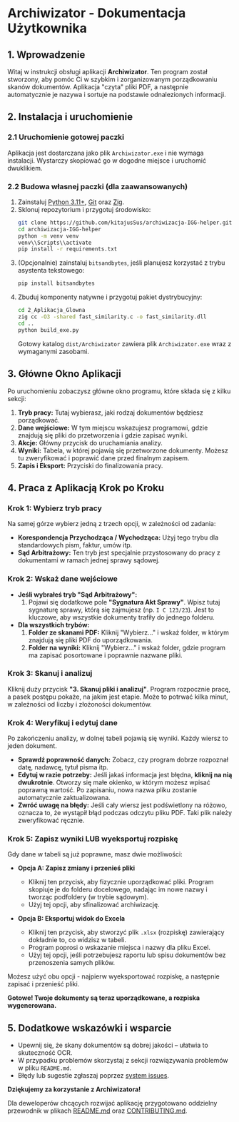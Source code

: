 # Archiwizator - Dokumentacja Użytkownika

## 1. Wprowadzenie

Witaj w instrukcji obsługi aplikacji **Archiwizator**. Ten program został stworzony, aby pomóc Ci w szybkim i zorganizowanym porządkowaniu skanów dokumentów. Aplikacja "czyta" pliki PDF, a następnie automatycznie je nazywa i sortuje na podstawie odnalezionych informacji.

## 2. Instalacja i uruchomienie

### 2.1 Uruchomienie gotowej paczki

Aplikacja jest dostarczana jako plik `Archiwizator.exe` i nie wymaga instalacji. Wystarczy skopiować go w dogodne miejsce i uruchomić dwuklikiem.

### 2.2 Budowa własnej paczki (dla zaawansowanych)

1. Zainstaluj [Python 3.11+](https://www.python.org/downloads/), [Git](https://git-scm.com/) oraz [Zig](https://ziglang.org/download/).
2. Sklonuj repozytorium i przygotuj środowisko:
   ```bash
   git clone https://github.com/kitajusSus/archiwizacja-IGG-helper.git
   cd archiwizacja-IGG-helper
   python -m venv venv
   venv\\Scripts\\activate
   pip install -r requirements.txt
   ```
3. (Opcjonalnie) zainstaluj `bitsandbytes`, jeśli planujesz korzystać z trybu asystenta tekstowego:
   ```bash
   pip install bitsandbytes
   ```
4. Zbuduj komponenty natywne i przygotuj pakiet dystrybucyjny:
   ```bash
   cd 2_Aplikacja_Glowna
   zig cc -O3 -shared fast_similarity.c -o fast_similarity.dll
   cd ..
   python build_exe.py
   ```
   Gotowy katalog `dist/Archiwizator` zawiera plik `Archiwizator.exe` wraz z wymaganymi zasobami.

## 3. Główne Okno Aplikacji

Po uruchomieniu zobaczysz główne okno programu, które składa się z kilku sekcji:

1.  **Tryb pracy:** Tutaj wybierasz, jaki rodzaj dokumentów będziesz porządkować.
2.  **Dane wejściowe:** W tym miejscu wskazujesz programowi, gdzie znajdują się pliki do przetworzenia i gdzie zapisać wyniki.
3.  **Akcje:** Główny przycisk do uruchamiania analizy.
4.  **Wyniki:** Tabela, w której pojawią się przetworzone dokumenty. Możesz tu zweryfikować i poprawić dane przed finalnym zapisem.
5.  **Zapis i Eksport:** Przyciski do finalizowania pracy.

## 4. Praca z Aplikacją Krok po Kroku

### Krok 1: Wybierz tryb pracy

Na samej górze wybierz jedną z trzech opcji, w zależności od zadania:
*   **Korespondencja Przychodząca / Wychodząca:** Użyj tego trybu dla standardowych pism, faktur, umów itp.
*   **Sąd Arbitrażowy:** Ten tryb jest specjalnie przystosowany do pracy z dokumentami w ramach jednej sprawy sądowej.

### Krok 2: Wskaż dane wejściowe

*   **Jeśli wybrałeś tryb "Sąd Arbitrażowy":**
    1.  Pojawi się dodatkowe pole **"Sygnatura Akt Sprawy"**. Wpisz tutaj sygnaturę sprawy, którą się zajmujesz (np. `I C 123/23`). Jest to kluczowe, aby wszystkie dokumenty trafiły do jednego folderu.
*   **Dla wszystkich trybów:**
    1.  **Folder ze skanami PDF:** Kliknij "Wybierz..." i wskaż folder, w którym znajdują się pliki PDF do uporządkowania.
    2.  **Folder na wyniki:** Kliknij "Wybierz..." i wskaż folder, gdzie program ma zapisać posortowane i poprawnie nazwane pliki.

### Krok 3: Skanuj i analizuj

Kliknij duży przycisk **"3. Skanuj pliki i analizuj"**. Program rozpocznie pracę, a pasek postępu pokaże, na jakim jest etapie. Może to potrwać kilka minut, w zależności od liczby i złożoności dokumentów.

### Krok 4: Weryfikuj i edytuj dane

Po zakończeniu analizy, w dolnej tabeli pojawią się wyniki. Każdy wiersz to jeden dokument.
*   **Sprawdź poprawność danych:** Zobacz, czy program dobrze rozpoznał datę, nadawcę, tytuł pisma itp.
*   **Edytuj w razie potrzeby:** Jeśli jakaś informacja jest błędna, **kliknij na nią dwukrotnie**. Otworzy się małe okienko, w którym możesz wpisać poprawną wartość. Po zapisaniu, nowa nazwa pliku zostanie automatycznie zaktualizowana.
*   **Zwróć uwagę na błędy:** Jeśli cały wiersz jest podświetlony na różowo, oznacza to, że wystąpił błąd podczas odczytu pliku PDF. Taki plik należy zweryfikować ręcznie.

### Krok 5: Zapisz wyniki LUB wyeksportuj rozpiskę

Gdy dane w tabeli są już poprawne, masz dwie możliwości:

*   **Opcja A: Zapisz zmiany i przenieś pliki**
    *   Kliknij ten przycisk, aby fizycznie uporządkować pliki. Program skopiuje je do folderu docelowego, nadając im nowe nazwy i tworząc podfoldery (w trybie sądowym).
    *   Użyj tej opcji, aby sfinalizować archiwizację.

*   **Opcja B: Eksportuj widok do Excela**
    *   Kliknij ten przycisk, aby stworzyć plik `.xlsx` (rozpiskę) zawierający dokładnie to, co widzisz w tabeli.
    *   Program poprosi o wskazanie miejsca i nazwy dla pliku Excel.
    *   Użyj tej opcji, jeśli potrzebujesz raportu lub spisu dokumentów bez przenoszenia samych plików.

Możesz użyć obu opcji - najpierw wyeksportować rozpiskę, a następnie zapisać i przenieść pliki.

**Gotowe! Twoje dokumenty są teraz uporządkowane, a rozpiska wygenerowana.**

## 5. Dodatkowe wskazówki i wsparcie

- Upewnij się, że skany dokumentów są dobrej jakości – ułatwia to skuteczność OCR.
- W przypadku problemów skorzystaj z sekcji rozwiązywania problemów w pliku `README.md`.
- Błędy lub sugestie zgłaszaj poprzez [system issues](https://github.com/kitajusSus/archiwizacja-IGG-helper/issues).

**Dziękujemy za korzystanie z Archiwizatora!**

Dla deweloperów chcących rozwijać aplikację przygotowano oddzielny przewodnik w plikach [README.md](README.md) oraz [CONTRIBUTING.md](CONTRIBUTING.md).
